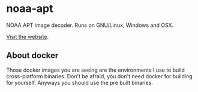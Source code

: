 # noaa-apt

NOAA APT image decoder. Runs on GNU/Linux, Windows and OSX.

[Visit the website](http://noaa-apt.mbernardi.com.ar/).

## About docker

Those docker images you are seeing are the environments I use to build
cross-platform binaries. Don't be afraid, you don't need docker for building for
yourself. Anyways you should use the pre built binaries.
